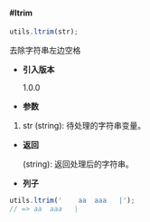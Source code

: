 #### #ltrim

```javascript
utils.ltrim(str);
```

去除字符串左边空格

- **引入版本**

    1.0.0

- **参数**

1. str (string): 待处理的字符串变量。

- **返回**

    (string): 返回处理后的字符串。

- **列子**

```javascript
utils.ltrim('    aa  aaa   |');
// => aa  aaa   |
```
